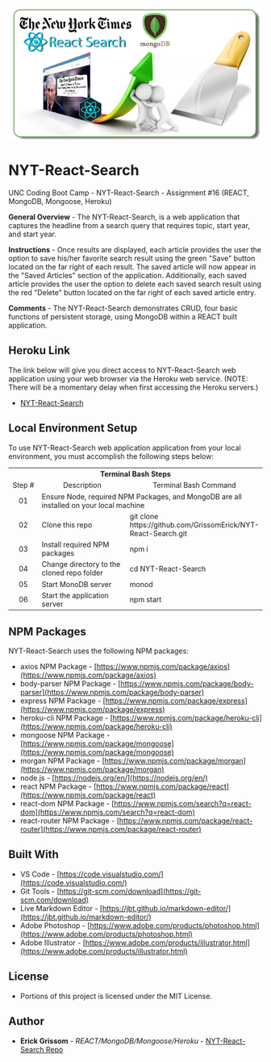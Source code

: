 <p align="center">
<a href="https://uncbc-nytreactsearch.herokuapp.com/" target="_blank"><img src=https://github.com/GrissomErick/NYT-React-Search/blob/master/client/src/image/NYT_Scrape_Search_React_Header.png?raw=true" alt="Project logo"/></a>
</p>

# NYT-React-Search
UNC Coding Boot Camp - NYT-React-Search - Assignment #16 (REACT, MongoDB, Mongoose, Heroku)

**General Overview** - The NYT-React-Search, is a web application that captures the headline from a search query that requires topic, start year, and start year. 

**Instructions** - Once results are displayed, each article provides the user the option to save his/her favorite search result using the green "Save" button located on the far right of each result. The saved article will now appear in the "Saved Articles" section of the application. Additionally, each saved article provides the user the option to delete each saved search result using the red "Delete" button located on the far right of each saved article entry.

**Comments** - The NYT-React-Search demonstrates CRUD, four basic functions of persistent storage, using MongoDB within a REACT built application. 

## Heroku Link
The link below will give you direct access to NYT-React-Search web application using your web browser via the Heroku web service. (NOTE: There will be a momentary delay when first accessing the Heroku servers.)

* [NYT-React-Search](https://uncbc-nytreactsearch.herokuapp.com/)

## Local Environment Setup
To use NYT-React-Search web application application from your local environment, you must accomplish the following steps below:

<table>
  <tr>
    <th colspan="3">Terminal Bash Steps</th>
  </tr>
  <tr>
    <td align="center" style="width: 75px;">Step #</td>
    <td align="center" style="width: 330px;">Description</td>
    <td  align="center" >Terminal Bash Command</td>
  </tr>
  <tr>
    <td align="center">01</td>
    <td colspan="2">Ensure Node, required NPM Packages, and MongoDB are all installed on your local machine</td>
  </tr>
  <tr>
    <td align="center">02</td>
    <td>Clone this repo</td>
    <td>git clone https://<i></i>github.com/GrissomErick/NYT-React-Search.git</td>
  </tr>
  <tr>
    <td align="center">03</td>
    <td>Install required NPM packages</td>
    <td>npm i</td>
  </tr>
  <tr>
    <td align="center">04</td>
    <td>Change directory to the cloned repo folder</td>
    <td>cd NYT-React-Search</td>
  </tr>
  <tr>
    <td align="center">05</td>
    <td>Start MonoDB server</td>
    <td>monod</td>
  </tr>
  <tr>
    <td align="center">06</td>
    <td>Start the application server</td>
    <td>npm start</td>
  </tr>
  </table>

## NPM Packages
NYT-React-Search uses the following NPM packages:
- axios NPM Package - [https://www.npmjs.com/package/axios](https://www.npmjs.com/package/axios)
- body-parser NPM Package - [https://www.npmjs.com/package/body-parser](https://www.npmjs.com/package/body-parser)
- express NPM Package - [https://www.npmjs.com/package/express](https://www.npmjs.com/package/express)
- heroku-cli NPM Package - [https://www.npmjs.com/package/heroku-cli](https://www.npmjs.com/package/heroku-cli)
- mongoose NPM Package - [https://www.npmjs.com/package/mongoose](https://www.npmjs.com/package/mongoose)
- morgan NPM Package - [https://www.npmjs.com/package/morgan](https://www.npmjs.com/package/morgan)
- node.js - [https://nodejs.org/en/](https://nodejs.org/en/)
- react NPM Package - [https://www.npmjs.com/package/react](https://www.npmjs.com/package/react)
- react-dom NPM Package - [https://www.npmjs.com/search?q=react-dom](https://www.npmjs.com/search?q=react-dom)
- react-router NPM Package - [https://www.npmjs.com/package/react-router](https://www.npmjs.com/package/react-router)

## Built With

* VS Code - [https://code.visualstudio.com/](https://code.visualstudio.com/)
* Git Tools - [https://git-scm.com/download](https://git-scm.com/download)
* Live Markdown Editor - [https://jbt.github.io/markdown-editor/](https://jbt.github.io/markdown-editor/)
* Adobe Photoshop - [https://www.adobe.com/products/photoshop.html](https://www.adobe.com/products/photoshop.html)
* Adobe Illustrator - [https://www.adobe.com/products/illustrator.html](https://www.adobe.com/products/illustrator.html)

## License

* Portions of this project is licensed under the MIT License.

## Author

* **Erick Grissom** - *REACT/MongoDB/Mongoose/Heroku* - [NYT-React-Search Repo](https://github.com/GrissomErick/NYT-React-Search)
